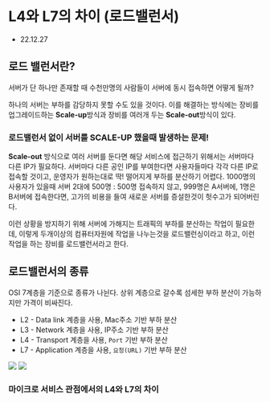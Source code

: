 # L4와 L7의 차이 (로드밸런서)

- 22.12.27 

## 로드 밸런서란?

서버가  단  하나만  존재할  때  수천만명의  사람들이  서버에  동시  접속하면  어떻게  될까?

하나의  서버는  부하를  감당하지  못할  수도  있을  것이다. 이를  해결하는  방식에는  장비를  업그레이드하는  **Scale-up**방식과  장비를  여러개  두는  **Scale-out**방식이  있다.

### 로드밸런서 없이 서버를 SCALE-UP 했을때 발생하는 문제!

**Scale-out** 방식으로 여러 서버를 둔다면 해당 서비스에 접근하기 위해서는 서버마다 다른 IP가 필요하다. 서버마다 다른 공인 IP를 부여한다면 사용자들마다 각각 다른 IP로 접속할 것이고, 운영자가 원하는대로 딱! 떨어지게 부하를 분산하기 어렵다.  1000명의 사용자가 있을때 서버 2대에 500명 : 500명 접속하지 않고, 999명은 A서버에, 1명은 B서버에 접속한다면, 고가의 비용을 들여 새로운 서버를 증설한것이 헛수고가 되어버린다.

이런 상황을 방지하기 위해 서버에 가해지는 트래픽의 부하를 분산하는 작업이 필요한데, 이렇게 두개이상의 컴퓨터자원에 작업을 나누는것을 로드밸런싱이라고 하고, 이런 작업을 하는 장비를 로드밸런서라고 한다.

## 로드밸런서의 종류

OSI 7계층을 기준으로 종류가 나뉜다. 상위  계층으로  갈수록  섬세한  부하  분산이  가능하지만  가격이  비싸진다.

- L2	- Data link 계층을 사용, Mac주소 기반 부하 분산
- L3	- Network 계층을 사용, IP주소 기반 부하 분산
- L4	- Transport 계층을 사용, `Port` 기반 부하 분산
- L7	- Application 계층을 사용, `요청(URL)` 기반 부하 분산

![](https://i.imgur.com/0ItDLD6.png)
![](https://i.imgur.com/hCeSWWD.png)

### 마이크로 서비스 관점에서의 L4와 L7의 차이

<!--stackedit_data:
eyJoaXN0b3J5IjpbMTgwMDUzNTcwLDIwNTY3OTkzODhdfQ==
-->